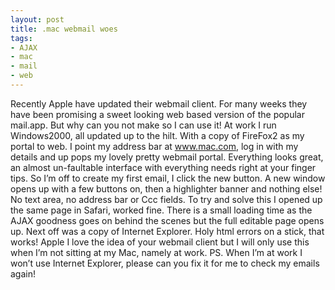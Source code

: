 ```yaml
---
layout: post
title: .mac webmail woes
tags:
- AJAX
- mac
- mail
- web
---
```

Recently Apple have updated their webmail client. For many weeks they have been promising a sweet looking web based version of the popular mail.app. But why can you not make so I can use it! At work I run Windows2000, all updated up to the hilt. With a copy of FireFox2 as my portal to web. I point my address bar at www.mac.com, log in with my details and up pops my lovely pretty webmail portal. Everything looks great, an almost un-faultable interface with everything needs right at your finger tips. So I’m off to create my first email, I click the new button. A new window opens up with a few buttons on, then a highlighter banner and nothing else! No text area, no address bar or Ccc fields. To try and solve this I opened up the same page in Safari, worked fine. There is a small loading time as the AJAX goodness goes on behind the scenes but the full editable page opens up. Next off was a copy of Internet Explorer. Holy html errors on a stick, that works! Apple I love the idea of your webmail client but I will only use this when I’m not sitting at my Mac, namely at work. PS. When I’m at work I won’t use Internet Explorer, please can you fix it for me to check my emails again!
